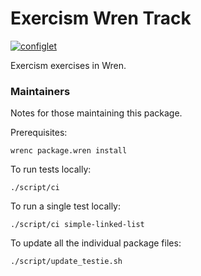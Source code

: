 # Exercism Wren Track

[![configlet](https://github.com/exercism/wren/workflows/configlet/badge.svg)](https://github.com/exercism/wren/actions?query=workflow%3Aconfiglet)

Exercism exercises in Wren.

### Maintainers

Notes for those maintaining this package.

Prerequisites:

```
wrenc package.wren install
```

To run tests locally:

```
./script/ci
```

To run a single test locally:

```
./script/ci simple-linked-list
```

To update all the individual package files:

```
./script/update_testie.sh
```